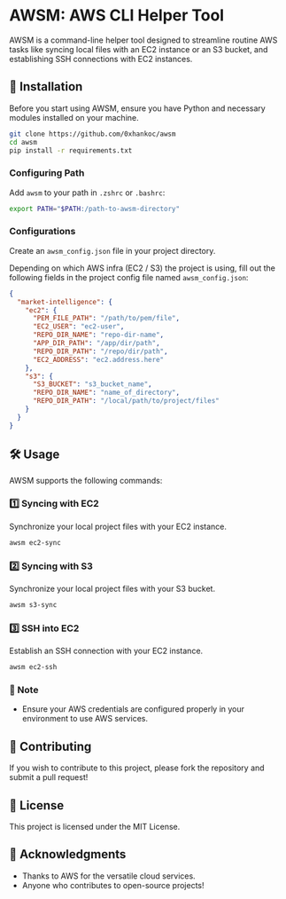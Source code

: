 # AWSM: AWS CLI Helper Tool

AWSM is a command-line helper tool designed to streamline routine AWS tasks like syncing local files with an EC2 instance or an S3 bucket, and establishing SSH connections with EC2 instances.

## 🚀 Installation

Before you start using AWSM, ensure you have Python and necessary modules installed on your machine.

```bash
git clone https://github.com/0xhankoc/awsm
cd awsm
pip install -r requirements.txt
```

### Configuring Path

Add `awsm` to your path in `.zshrc` or `.bashrc`:

```bash
export PATH="$PATH:/path-to-awsm-directory"
```

### Configurations

Create an `awsm_config.json` file in your project directory. 

Depending on which AWS infra (EC2 / S3) the project is using, fill out the
following fields in the project config file named `awsm_config.json`:
```json
{
  "market-intelligence": {
    "ec2": {
      "PEM_FILE_PATH": "/path/to/pem/file",
      "EC2_USER": "ec2-user",
      "REPO_DIR_NAME": "repo-dir-name",
      "APP_DIR_PATH": "/app/dir/path",
      "REPO_DIR_PATH": "/repo/dir/path",
      "EC2_ADDRESS": "ec2.address.here"
    },
    "s3": {
      "S3_BUCKET": "s3_bucket_name",
      "REPO_DIR_NAME": "name_of_directory",
      "REPO_DIR_PATH": "/local/path/to/project/files"
    }
  }
}
```

## 🛠 Usage

AWSM supports the following commands:

### 1️⃣ Syncing with EC2

Synchronize your local project files with your EC2 instance.

```bash
awsm ec2-sync 
```

### 2️⃣ Syncing with S3

Synchronize your local project files with your S3 bucket.

```bash
awsm s3-sync
```

### 3️⃣ SSH into EC2

Establish an SSH connection with your EC2 instance.

```bash
awsm ec2-ssh
```

### 📜 Note

- Ensure your AWS credentials are configured properly in your environment to use AWS services.


## 🙌 Contributing
If you wish to contribute to this project, please fork the repository and submit a pull request!

## 📜 License
This project is licensed under the MIT License.

## 🙏 Acknowledgments
- Thanks to AWS for the versatile cloud services.
- Anyone who contributes to open-source projects!
```